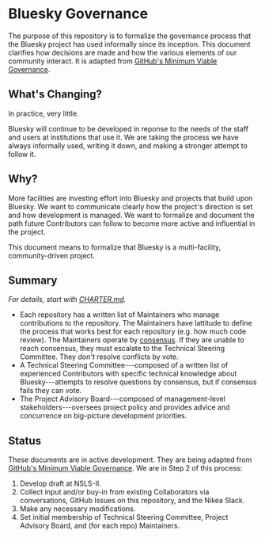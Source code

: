 # Bluesky Governance

The purpose of this repository is to formalize the governance process that the
Bluesky project has used informally since its inception. This document
clarifies how decisions are made and how the various elements of our community
interact. It is adapted from
[GitHub's Minimum Viable Governance](https://github.blog/2021-07-22-minimum-viable-governance-lightweight-community-structure-foss-projects/).

## What's Changing?

In practice, very little.

Bluesky will continue to be developed in reponse to the needs of the staff and
users at institutions that use it. We are taking the process we have always
informally used, writing it down, and making a stronger attempt to follow it.

## Why?

More facilities are investing effort into Bluesky and projects that build upon
Bluesky. We want to communicate clearly how the project's direction is set and
how development is managed. We want to formalize and document the path future
Contributors can follow to become more active and influential in the project.

This document means to formalize that Bluesky is a multi-facility,
community-driven project.

## Summary

_For details, start with [CHARTER.md](./CHARTER.md)._

* Each repository has a written list of Maintainers who manage contributions
  to the repository. The Maintainers have lattitude to define the process that
  works best for each repository (e.g. how much code review).
  The Maintainers operate by
  [consensus](https://tools.ietf.org/id/draft-resnick-on-consensus-01.html).
  If they are unable to reach consensus, they must escalate to the Technical
  Steering Committee. They _don't_ resolve conflicts by vote.
* A Technical Steering Committee---composed of a written list of experienced
  Contributors with specific technical knowledge about Bluesky---attempts to
  resolve questions by consensus, but if consensus fails they can vote.
* The Project Advisory Board---composed of management-level
  stakeholders---oversees project policy and provides advice and concurrence
  on big-picture development priorities.

## Status

These documents are in active development. They are being adapted from
[GitHub's Minimum Viable Governance](https://github.com/github/MVG).
We are in Step 2 of this process:

1. Develop draft at NSLS-II.
2. Collect input and/or buy-in from existing Collaborators via conversations,
   GitHub Issues on this repository, and the Nikea Slack.
3. Make any necessary modifications.
4. Set initial membership of Technical Steering Committee, Project Advisory
   Board, and (for each repo) Maintainers.

